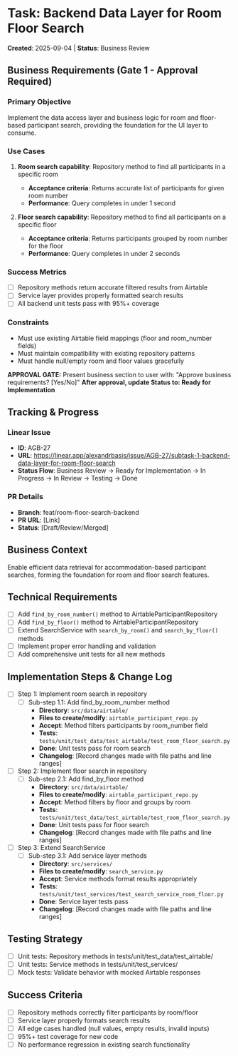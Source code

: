 # Task: Backend Data Layer for Room Floor Search
**Created**: 2025-09-04 | **Status**: Business Review

## Business Requirements (Gate 1 - Approval Required)
### Primary Objective
Implement the data access layer and business logic for room and floor-based participant search, providing the foundation for the UI layer to consume.

### Use Cases
1. **Room search capability**: Repository method to find all participants in a specific room
   - **Acceptance criteria**: Returns accurate list of participants for given room number
   - **Performance**: Query completes in under 1 second

2. **Floor search capability**: Repository method to find all participants on a specific floor
   - **Acceptance criteria**: Returns participants grouped by room number for the floor
   - **Performance**: Query completes in under 2 seconds

### Success Metrics
- [ ] Repository methods return accurate filtered results from Airtable
- [ ] Service layer provides properly formatted search results
- [ ] All backend unit tests pass with 95%+ coverage

### Constraints
- Must use existing Airtable field mappings (floor and room_number fields)
- Must maintain compatibility with existing repository patterns
- Must handle null/empty room and floor values gracefully

**APPROVAL GATE:** Present business section to user with: "Approve business requirements? [Yes/No]"
**After approval, update Status to: Ready for Implementation**

## Tracking & Progress
### Linear Issue
- **ID**: AGB-27
- **URL**: https://linear.app/alexandrbasis/issue/AGB-27/subtask-1-backend-data-layer-for-room-floor-search
- **Status Flow**: Business Review → Ready for Implementation → In Progress → In Review → Testing → Done

### PR Details
- **Branch**: feat/room-floor-search-backend
- **PR URL**: [Link]
- **Status**: [Draft/Review/Merged]

## Business Context
Enable efficient data retrieval for accommodation-based participant searches, forming the foundation for room and floor search features.

## Technical Requirements
- [ ] Add `find_by_room_number()` method to AirtableParticipantRepository
- [ ] Add `find_by_floor()` method to AirtableParticipantRepository  
- [ ] Extend SearchService with `search_by_room()` and `search_by_floor()` methods
- [ ] Implement proper error handling and validation
- [ ] Add comprehensive unit tests for all new methods

## Implementation Steps & Change Log
- [ ] Step 1: Implement room search in repository
  - [ ] Sub-step 1.1: Add find_by_room_number method
    - **Directory**: `src/data/airtable/`
    - **Files to create/modify**: `airtable_participant_repo.py`
    - **Accept**: Method filters participants by room_number field
    - **Tests**: `tests/unit/test_data/test_airtable/test_room_floor_search.py`
    - **Done**: Unit tests pass for room search
    - **Changelog**: [Record changes made with file paths and line ranges]

- [ ] Step 2: Implement floor search in repository
  - [ ] Sub-step 2.1: Add find_by_floor method
    - **Directory**: `src/data/airtable/`
    - **Files to create/modify**: `airtable_participant_repo.py`
    - **Accept**: Method filters by floor and groups by room
    - **Tests**: `tests/unit/test_data/test_airtable/test_room_floor_search.py`
    - **Done**: Unit tests pass for floor search
    - **Changelog**: [Record changes made with file paths and line ranges]

- [ ] Step 3: Extend SearchService
  - [ ] Sub-step 3.1: Add service layer methods
    - **Directory**: `src/services/`
    - **Files to create/modify**: `search_service.py`
    - **Accept**: Service methods format results appropriately
    - **Tests**: `tests/unit/test_services/test_search_service_room_floor.py`
    - **Done**: Service layer tests pass
    - **Changelog**: [Record changes made with file paths and line ranges]

## Testing Strategy
- [ ] Unit tests: Repository methods in tests/unit/test_data/test_airtable/
- [ ] Unit tests: Service methods in tests/unit/test_services/
- [ ] Mock tests: Validate behavior with mocked Airtable responses

## Success Criteria
- [ ] Repository methods correctly filter participants by room/floor
- [ ] Service layer properly formats search results
- [ ] All edge cases handled (null values, empty results, invalid inputs)
- [ ] 95%+ test coverage for new code
- [ ] No performance regression in existing search functionality